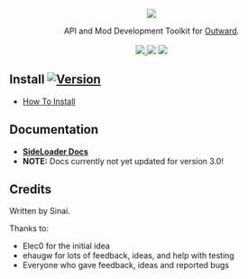 <p align="center">
<img align="center" src="https://i.imgur.com/DWezCnm.png">
</p>

<p align="center">
  API and Mod Development Toolkit for <a href="https://outward.gamepedia.com/Outward_Wiki">Outward</a>.<br><br>

  <a href="../../releases/latest">
    <img src="https://img.shields.io/github/release/sinai-dev/Outward-SideLoader.svg" />
  </a> 
  <img src="https://img.shields.io/github/downloads/sinai-dev/Outward-SideLoader/total.svg" /> 
  <a href="https://www.nexusmods.com/outward/mods/96">
    <img src="https://img.shields.io/badge/NexusMods-40k+%20downloads-red?link=https://www.nexusmods.com/outward/mods/96" />
  </a>  
</p>

## Install [![Version](https://img.shields.io/badge/BepInEx-5.4.1-green.svg)](https://github.com/BepInEx/BepInEx)

* [How To Install](https://sinai-dev.github.io/OSLDocs/#/GettingStarted/Installation)

## Documentation
* <b>[SideLoader Docs](https://sinai-dev.github.io/OSLDocs/#/)</b>
* <B>NOTE:</B> Docs currently not yet updated for version 3.0!

## Credits
Written by Sinai.

Thanks to:
* Elec0 for the initial idea
* ehaugw for lots of feedback, ideas, and help with testing
* Everyone who gave feedback, ideas and reported bugs
